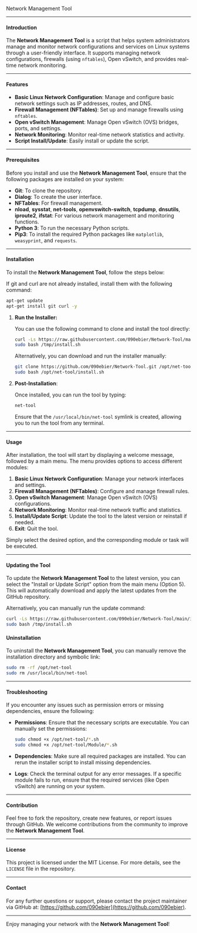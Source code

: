 
Network Management Tool

---

#### Introduction

The **Network Management Tool** is a script that helps system administrators manage and monitor network configurations and services on Linux systems through a user-friendly interface. It supports managing network configurations, firewalls (using `nftables`), Open vSwitch, and provides real-time network monitoring.

---

#### Features

- **Basic Linux Network Configuration**: Manage and configure basic network settings such as IP addresses, routes, and DNS.
- **Firewall Management (NFTables)**: Set up and manage firewalls using `nftables`.
- **Open vSwitch Management**: Manage Open vSwitch (OVS) bridges, ports, and settings.
- **Network Monitoring**: Monitor real-time network statistics and activity.
- **Script Install/Update**: Easily install or update the script.

---

#### Prerequisites

Before you install and use the **Network Management Tool**, ensure that the following packages are installed on your system:

- **Git**: To clone the repository.
- **Dialog**: To create the user interface.
- **NFTables**: For firewall management.
- **nload**, **sysstat**, **net-tools**, **openvswitch-switch**, **tcpdump**, **dnsutils**, **iproute2**, **ifstat**: For various network management and monitoring functions.
- **Python 3**: To run the necessary Python scripts.
- **Pip3**: To install the required Python packages like `matplotlib`, `weasyprint`, and `requests`.

---

#### Installation

To install the **Network Management Tool**, follow the steps below:

If git and curl are not already installed, install them with the following command:

   ```bash
   apt-get update
   apt-get install git curl -y
   ```

1. **Run the Installer:**

   You can use the following command to clone and install the tool directly:

   ```bash
   curl -Ls https://raw.githubusercontent.com/090ebier/Network-Tool/main/install.sh -o /tmp/install.sh
   sudo bash /tmp/install.sh
   ```

   Alternatively, you can download and run the installer manually:

   ```bash
   git clone https://github.com/090ebier/Network-Tool.git /opt/net-tool
   sudo bash /opt/net-tool/install.sh
   ```

2. **Post-Installation**:

   Once installed, you can run the tool by typing:

   ```bash
   net-tool
   ```

   Ensure that the `/usr/local/bin/net-tool` symlink is created, allowing you to run the tool from any terminal.

---

#### Usage

After installation, the tool will start by displaying a welcome message, followed by a main menu. The menu provides options to access different modules:

1. **Basic Linux Network Configuration**: Manage your network interfaces and settings.
2. **Firewall Management (NFTables)**: Configure and manage firewall rules.
3. **Open vSwitch Management**: Manage Open vSwitch (OVS) configurations.
4. **Network Monitoring**: Monitor real-time network traffic and statistics.
5. **Install/Update Script**: Update the tool to the latest version or reinstall if needed.
6. **Exit**: Quit the tool.

Simply select the desired option, and the corresponding module or task will be executed.

---

#### Updating the Tool

To update the **Network Management Tool** to the latest version, you can select the "Install or Update Script" option from the main menu (Option 5). This will automatically download and apply the latest updates from the GitHub repository.

Alternatively, you can manually run the update command:

```bash
curl -Ls https://raw.githubusercontent.com/090ebier/Network-Tool/main/install.sh -o /tmp/install.sh
sudo bash /tmp/install.sh
```

#### Uninstallation

To uninstall the **Network Management Tool**, you can manually remove the installation directory and symbolic link:

```bash
sudo rm -rf /opt/net-tool
sudo rm /usr/local/bin/net-tool
```

---

#### Troubleshooting

If you encounter any issues such as permission errors or missing dependencies, ensure the following:

- **Permissions**: Ensure that the necessary scripts are executable. You can manually set the permissions:
  
  ```bash
  sudo chmod +x /opt/net-tool/*.sh
  sudo chmod +x /opt/net-tool/Module/*.sh
  ```

- **Dependencies**: Make sure all required packages are installed. You can rerun the installer script to install missing dependencies.

- **Logs**: Check the terminal output for any error messages. If a specific module fails to run, ensure that the required services (like Open vSwitch) are running on your system.

---

#### Contribution

Feel free to fork the repository, create new features, or report issues through GitHub. We welcome contributions from the community to improve the **Network Management Tool**.

---

#### License

This project is licensed under the MIT License. For more details, see the `LICENSE` file in the repository.

---

#### Contact

For any further questions or support, please contact the project maintainer via GitHub at: [https://github.com/090ebier](https://github.com/090ebier).

---

Enjoy managing your network with the **Network Management Tool**!

